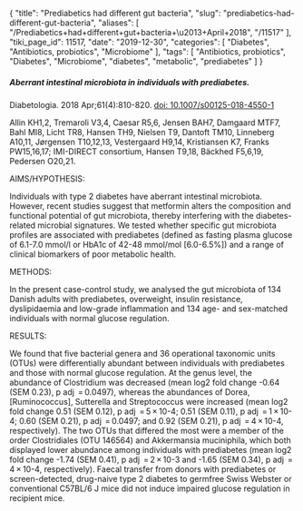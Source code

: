 {
    "title": "Prediabetics had different gut bacteria",
    "slug": "prediabetics-had-different-gut-bacteria",
    "aliases": [
        "/Prediabetics+had+different+gut+bacteria+\u2013+April+2018",
        "/11517"
    ],
    "tiki_page_id": 11517,
    "date": "2019-12-30",
    "categories": [
        "Diabetes",
        "Antibiotics, probiotics",
        "Microbiome"
    ],
    "tags": [
        "Antibiotics, probiotics",
        "Diabetes",
        "Microbiome",
        "diabetes",
        "metabolic",
        "prediabetes"
    ]
}


##### Aberrant intestinal microbiota in individuals with prediabetes.

Diabetologia. 2018 Apr;61(4):810-820. [doi: 10.1007/s00125-018-4550-1](https://doi.org/10.1007/s00125-018-4550-1)

Allin KH1,2, Tremaroli V3,4, Caesar R5,6, Jensen BAH7, Damgaard MTF7, Bahl MI8, Licht TR8, Hansen TH9, Nielsen T9, Dantoft TM10, Linneberg A10,11, Jørgensen T10,12,13, Vestergaard H9,14, Kristiansen K7, Franks PW15,16,17; IMI-DIRECT consortium, Hansen T9,18, Bäckhed F5,6,19, Pedersen O20,21.

AIMS/HYPOTHESIS:

Individuals with type 2 diabetes have aberrant intestinal microbiota. However, recent studies suggest that metformin alters the composition and functional potential of gut microbiota, thereby interfering with the diabetes-related microbial signatures. We tested whether specific gut microbiota profiles are associated with prediabetes (defined as fasting plasma glucose of 6.1-7.0 mmol/l or HbA1c of 42-48 mmol/mol <span>[6.0-6.5%]</span>) and a range of clinical biomarkers of poor metabolic health.

METHODS:

In the present case-control study, we analysed the gut microbiota of 134 Danish adults with prediabetes, overweight, insulin resistance, dyslipidaemia and low-grade inflammation and 134 age- and sex-matched individuals with normal glucose regulation.

RESULTS:

We found that five bacterial genera and 36 operational taxonomic units (OTUs) were differentially abundant between individuals with prediabetes and those with normal glucose regulation. At the genus level, the abundance of Clostridium was decreased (mean log2 fold change -0.64 (SEM 0.23), p adj  = 0.0497), whereas the abundances of Dorea, <span>[Ruminococcus]</span>, Sutterella and Streptococcus were increased (mean log2 fold change 0.51 (SEM 0.12), p adj  = 5 × 10-4; 0.51 (SEM 0.11), p adj  = 1 × 10-4; 0.60 (SEM 0.21), p adj  = 0.0497; and 0.92 (SEM 0.21), p adj  = 4 × 10-4, respectively). The two OTUs that differed the most were a member of the order Clostridiales (OTU 146564) and Akkermansia muciniphila, which both displayed lower abundance among individuals with prediabetes (mean log2 fold change -1.74 (SEM 0.41), p adj  = 2 × 10-3 and -1.65 (SEM 0.34), p adj  = 4 × 10-4, respectively). Faecal transfer from donors with prediabetes or screen-detected, drug-naive type 2 diabetes to germfree Swiss Webster or conventional C57BL/6 J mice did not induce impaired glucose regulation in recipient mice.